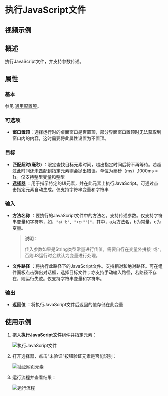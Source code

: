 # 执行JavaScript文件

## 视频示例

## 概述

执行JavaScript文件，并支持参数传递。

## 属性

### 基本

参见 [通用配置项](../Appendix/CommonConfigurationItems.md)。

### 可选项

- **窗口置顶**：选择运行时的桌面窗口是否置顶，部分界面窗口置顶时无法获取到窗口内的内容，这时需要将此属性设置为不置顶。

### 目标

- **匹配超时(毫秒)** ：限定查找目标元素时间，超出指定时间后将不再等待。若超过此时间还未匹配到指定元素则会抛出错误。单位为毫秒（ms）,1000ms = 1s。仅支持整型变量和整型
- **[选择器](../../Appendix/Selector.md?_v=v2020.4)** ：用于指示特定的UI元素，并在此元素上执行JavaScript。可通过点击指定元素自动生成。仅支持字符串变量和字符串

### 输入

- **方法名称** ：要执行的JavaScript文件中的方法名。支持传递参数。仅支持字符串变量和字符串，如，`"a('b','"+c+"')"`，其中，a为方法名，b为常量，c为变量。

  >**说明：**
  >
  >传入参数如果是String类型常量进行传值，需要自行在变量外拼接`'`或`"`,否则JS运行时会默认为变量进行处理。

- **文件路径** ：将执行此路径下的JavaScript文件。支持相对和绝对路径。可在组件面板点击弹出对话框，选择目标文件；亦支持手动输入路径，若路径不存在，则运行失败。仅支持字符串变量和字符串。

### 输出

- **返回值** ：将执行JavaScript文件后返回的值存储在此变量

## 使用示例

1. 拖入**执行JavaScript文件**组件并指定元素：

    ![执行JavaScript文件](https://docimages.blob.core.chinacloudapi.cn/images/Activities/executejavascriptfile20210630.png)

2. 打开选择器，点击“未验证”按钮验证元素是否能识别：

    ![验证网页元素](https://docimages.blob.core.chinacloudapi.cn/images/Activities/verifyjsfile20210630.png)

3. 运行流程并查看结果：

    ![运行流程](https://docimages.blob.core.chinacloudapi.cn/images/Activities/jsfileresult20210630.png)
